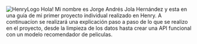 ![HenryLogo](https://d31uz8lwfmyn8g.cloudfront.net/Assets/logo-henry-white-lg.png)
Hola! Mi nombre es Jorge Andrés Jola Hernández y esta en una guia de mi primer proyecto individual realizado en Henry. A continuacíon se realizará una explicación paso a paso de lo que se realizo en el proyecto, desde la limpieza de los datos hasta crear una API funcional con un modelo recomendador de peliculas.
